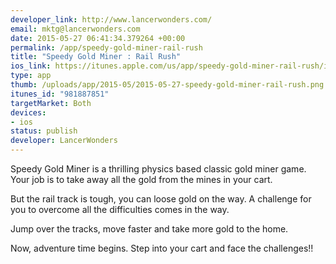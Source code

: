 ```yaml
--- 
developer_link: http://www.lancerwonders.com/
email: mktg@lancerwonders.com
date: 2015-05-27 06:41:34.379264 +00:00
permalink: /app/speedy-gold-miner-rail-rush
title: "Speedy Gold Miner : Rail Rush"
ios_link: https://itunes.apple.com/us/app/speedy-gold-miner-rail-rush/id981887851?ls=1&mt=8
type: app
thumb: /uploads/app/2015-05/2015-05-27-speedy-gold-miner-rail-rush.png
itunes_id: "981887851"
targetMarket: Both
devices: 
- ios
status: publish
developer: LancerWonders
---
```


Speedy Gold Miner is a thrilling physics based classic gold miner game. Your job is to take away all the gold from the mines in your cart.

But the rail track is tough, you can loose gold on the way. A challenge for you to overcome all the difficulties comes in the way.
 
Jump over the tracks, move faster and take more gold to the home.

Now, adventure time begins. Step into your cart and face the challenges!!

